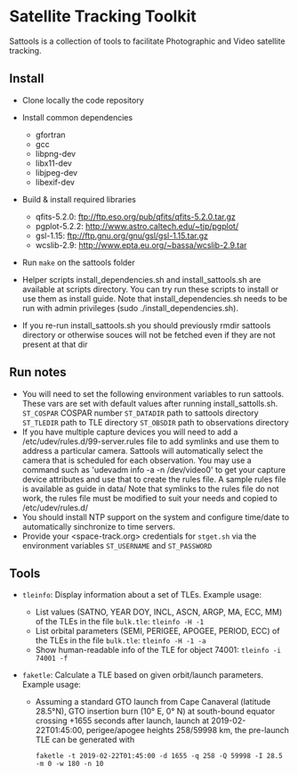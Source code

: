 Satellite Tracking Toolkit
=========

Sattools is a collection of tools to facilitate Photographic and Video satellite tracking.

Install
------
* Clone locally the code repository
* Install common dependencies
  * gfortran
  * gcc
  * libpng-dev
  * libx11-dev
  * libjpeg-dev
  * libexif-dev
* Build & install required libraries
  * qfits-5.2.0: ftp://ftp.eso.org/pub/qfits/qfits-5.2.0.tar.gz
  * pgplot-5.2.2: http://www.astro.caltech.edu/~tjp/pgplot/
  * gsl-1.15: ftp://ftp.gnu.org/gnu/gsl/gsl-1.15.tar.gz
  * wcslib-2.9: http://www.epta.eu.org/~bassa/wcslib-2.9.tar
* Run `make` on the sattools folder

* Helper scripts install_dependencies.sh and install_sattools.sh are available at scripts directory.
  You can try run these scripts to install or use them as install guide.
  Note that install_dependencies.sh needs to be run with admin privileges (sudo ./install_dependencies.sh).

* If you re-run install_sattools.sh you should previously rmdir sattools directory or otherwise souces
  will not be fetched even if they are not present at that dir

Run notes
---------
* You will need to set the following environment variables to run sattools.
	These vars are set with default values after running install_sattolls.sh.
	`ST_COSPAR` COSPAR number
	`ST_DATADIR` path to sattools directory
	`ST_TLEDIR` path to TLE directory
	`ST_OBSDIR` path to observations directory
* If you have multiple capture devices you will need to add a /etc/udev/rules.d/99-server.rules file to add symlinks and use them to
  address a particular camera. Sattools will automatically select the camera that is scheduled for each observation.
  You may use a command such as 'udevadm info -a -n /dev/video0' to get your capture device attributes and
  use that to create the rules file.
  A sample rules file is available as guide in data/
  Note that symlinks to the rules file do not work, the rules file must be modified to suit your needs
  and copied to /etc/udev/rules.d/
* You should install NTP support on the system and configure time/date to automatically
  sinchronize to time servers.
* Provide your <space-track.org> credentials for `stget.sh` via the environment variables `ST_USERNAME` and `ST_PASSWORD`

Tools
-----

* `tleinfo`: Display information about a set of TLEs.
  Example usage:
  - List values (SATNO, YEAR DOY, INCL, ASCN, ARGP, MA, ECC, MM) of the TLEs in the file `bulk.tle`: `tleinfo -H -1`
  - List orbital parameters (SEMI, PERIGEE, APOGEE, PERIOD, ECC) of the TLEs in the file `bulk.tle`: `tleinfo -H -1 -a`
  - Show human-readable info of the TLE for object 74001: `tleinfo -i 74001 -f`
  
* `faketle`: Calculate a TLE based on given orbit/launch parameters.
  Example usage:
  - Assuming a standard GTO launch from Cape Canaveral (latitude 28.5°N), GTO insertion burn (10° E, 0° N) at south-bound equator crossing +1655 seconds after launch,
    launch at 2019-02-22T01:45:00, perigee/apogee heights 258/59998 km, the pre-launch TLE can be generated with
    ```
    faketle -t 2019-02-22T01:45:00 -d 1655 -q 258 -Q 59998 -I 28.5 -m 0 -w 180 -n 10
    ```

